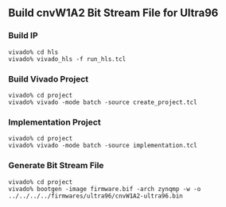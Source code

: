 ## Build cnvW1A2 Bit Stream File for Ultra96

### Build IP

```console
vivado% cd hls
vivado% vivado_hls -f run_hls.tcl
```

### Build Vivado Project

```console
vivado% cd project
vivado% vivado -mode batch -source create_project.tcl
```

### Implementation Project

```console
vivado% cd project
vivado% vivado -mode batch -source implementation.tcl
```

### Generate Bit Stream File


```console
vivado% cd project
vivado% bootgen -image firmware.bif -arch zynqmp -w -o ../../../../firmwares/ultra96/cnvW1A2-ultra96.bin
```

